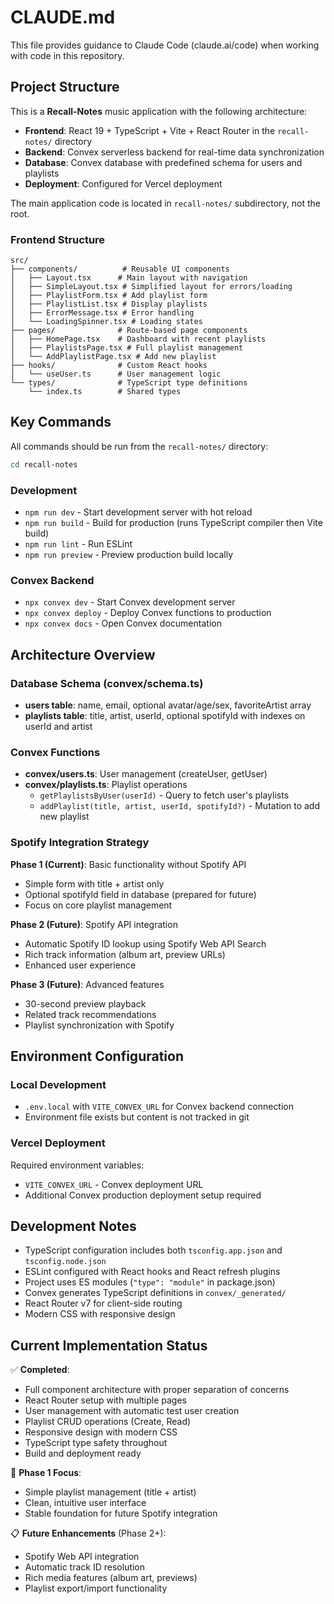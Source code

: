 # CLAUDE.md

This file provides guidance to Claude Code (claude.ai/code) when working with code in this repository.

## Project Structure

This is a **Recall-Notes** music application with the following architecture:

- **Frontend**: React 19 + TypeScript + Vite + React Router in the `recall-notes/` directory
- **Backend**: Convex serverless backend for real-time data synchronization
- **Database**: Convex database with predefined schema for users and playlists
- **Deployment**: Configured for Vercel deployment

The main application code is located in `recall-notes/` subdirectory, not the root.

### Frontend Structure
```
src/
├── components/          # Reusable UI components
│   ├── Layout.tsx      # Main layout with navigation
│   ├── SimpleLayout.tsx # Simplified layout for errors/loading
│   ├── PlaylistForm.tsx # Add playlist form
│   ├── PlaylistList.tsx # Display playlists
│   ├── ErrorMessage.tsx # Error handling
│   └── LoadingSpinner.tsx # Loading states
├── pages/              # Route-based page components
│   ├── HomePage.tsx    # Dashboard with recent playlists
│   ├── PlaylistsPage.tsx # Full playlist management
│   └── AddPlaylistPage.tsx # Add new playlist
├── hooks/              # Custom React hooks
│   └── useUser.ts      # User management logic
└── types/              # TypeScript type definitions
    └── index.ts        # Shared types
```

## Key Commands

All commands should be run from the `recall-notes/` directory:

```bash
cd recall-notes
```

### Development
- `npm run dev` - Start development server with hot reload
- `npm run build` - Build for production (runs TypeScript compiler then Vite build)
- `npm run lint` - Run ESLint
- `npm run preview` - Preview production build locally

### Convex Backend
- `npx convex dev` - Start Convex development server
- `npx convex deploy` - Deploy Convex functions to production
- `npx convex docs` - Open Convex documentation

## Architecture Overview

### Database Schema (convex/schema.ts)
- **users table**: name, email, optional avatar/age/sex, favoriteArtist array
- **playlists table**: title, artist, userId, optional spotifyId with indexes on userId and artist

### Convex Functions
- **convex/users.ts**: User management (createUser, getUser)
- **convex/playlists.ts**: Playlist operations
  - `getPlaylistsByUser(userId)` - Query to fetch user's playlists
  - `addPlaylist(title, artist, userId, spotifyId?)` - Mutation to add new playlist

### Spotify Integration Strategy

**Phase 1 (Current)**: Basic functionality without Spotify API
- Simple form with title + artist only
- Optional spotifyId field in database (prepared for future)
- Focus on core playlist management

**Phase 2 (Future)**: Spotify API integration
- Automatic Spotify ID lookup using Spotify Web API Search
- Rich track information (album art, preview URLs)
- Enhanced user experience

**Phase 3 (Future)**: Advanced features
- 30-second preview playback
- Related track recommendations
- Playlist synchronization with Spotify

## Environment Configuration

### Local Development
- `.env.local` with `VITE_CONVEX_URL` for Convex backend connection
- Environment file exists but content is not tracked in git

### Vercel Deployment
Required environment variables:
- `VITE_CONVEX_URL` - Convex deployment URL
- Additional Convex production deployment setup required

## Development Notes

- TypeScript configuration includes both `tsconfig.app.json` and `tsconfig.node.json`
- ESLint configured with React hooks and React refresh plugins
- Project uses ES modules (`"type": "module"` in package.json)
- Convex generates TypeScript definitions in `convex/_generated/`
- React Router v7 for client-side routing
- Modern CSS with responsive design

## Current Implementation Status

✅ **Completed**:
- Full component architecture with proper separation of concerns
- React Router setup with multiple pages
- User management with automatic test user creation
- Playlist CRUD operations (Create, Read)
- Responsive design with modern CSS
- TypeScript type safety throughout
- Build and deployment ready

🚧 **Phase 1 Focus**:
- Simple playlist management (title + artist)
- Clean, intuitive user interface
- Stable foundation for future Spotify integration

📋 **Future Enhancements** (Phase 2+):
- Spotify Web API integration
- Automatic track ID resolution
- Rich media features (album art, previews)
- Playlist export/import functionality